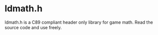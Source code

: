 # ldmath.h

ldmath.h is a C89 compliant header only library for game math. Read the source code and use freely.
